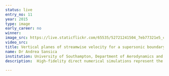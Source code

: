```yaml
---
status: live
entry_no: 11
year: 2015
type: image 
early_career: no 
winner: 
image_src: https://live.staticflickr.com/65535/52721241504_7eb77321e5_c_d.jpg
video_src: 
title: Vertical planes of streamwise velocity for a supersonic boundary-layer.
name: Dr Andrea Sansica
institution: University of Southampton, Department of Aerodynamics and Flight Mechanics
description:  High-fidelity direct numerical simulations represent the richest source of information in computational fluid dynamics. The computing effort needed to resolve all the significant spatial and temporal scales is however enormous and often prohibitive. The computational resources available in ARCHER allow numerical meshes of hundreds of millions of points and made possible to study fundamental flow configurations that only 10-15 years ago were simply unimaginable.<br /> <br />  The interest is here focused on the impingement location effect of a shock-wave onto a supersonic boundary-layer that is experiencing transition to turbulence at a Mach number of 1.5. The presence of the shock-wave accelerates transition and different structures of interaction exist depending on the nature of the boundary-layer at the impingement location.
  
---
```

